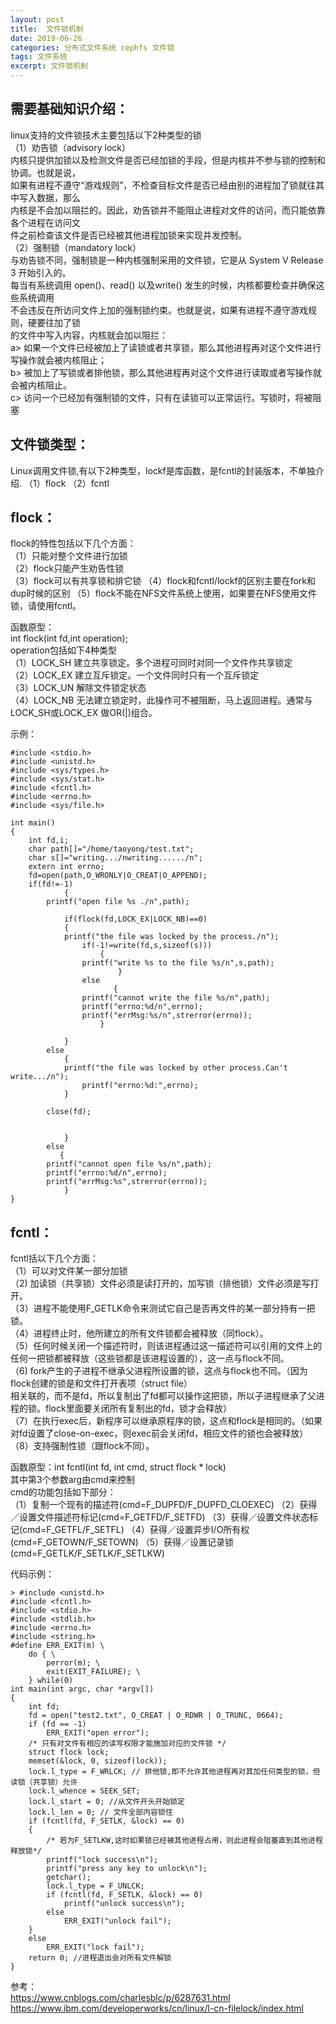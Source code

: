 ```yaml
---
layout: post
title:  文件锁机制
date: 2019-06-26
categories: 分布式文件系统 cephfs 文件锁
tags: 文件系统
excerpt: 文件锁机制
---
```


需要基础知识介绍：   
---
linux支持的文件锁技术主要包括以下2种类型的锁    
（1）劝告锁（advisory lock）    
     内核只提供加锁以及检测文件是否已经加锁的手段，但是内核并不参与锁的控制和协调。也就是说，   
     如果有进程不遵守“游戏规则”，不检查目标文件是否已经由别的进程加了锁就往其中写入数据，那么   
     内核是不会加以阻拦的。因此，劝告锁并不能阻止进程对文件的访问，而只能依靠各个进程在访问文   
     件之前检查该文件是否已经被其他进程加锁来实现并发控制。   
（2）强制锁（mandatory lock）    
     与劝告锁不同，强制锁是一种内核强制采用的文件锁，它是从 System V Release 3 开始引入的。   
     每当有系统调用 open()、read() 以及write() 发生的时候，内核都要检查并确保这些系统调用   
     不会违反在所访问文件上加的强制锁约束。也就是说，如果有进程不遵守游戏规则，硬要往加了锁   
     的文件中写入内容，内核就会加以阻拦：   
     a> 如果一个文件已经被加上了读锁或者共享锁，那么其他进程再对这个文件进行写操作就会被内核阻止；    
     b> 被加上了写锁或者排他锁，那么其他进程再对这个文件进行读取或者写操作就会被内核阻止。    
     c> 访问一个已经加有强制锁的文件，只有在读锁可以正常运行。写锁时，将被阻塞

文件锁类型：
---
Linux调用文件锁,有以下2种类型，lockf是库函数，是fcntl的封装版本，不单独介绍.
（1）flock
（2）fcntl


flock：
---
flock的特性包括以下几个方面：  
（1）只能对整个文件进行加锁   
（2）flock只能产生劝告性锁   
（3）flock可以有共享锁和排它锁
（4）flock和fcntl/lockf的区别主要在fork和dup时候的区别
（5）flock不能在NFS文件系统上使用，如果要在NFS使用文件锁，请使用fcntl。

函数原型：  
int flock(int fd,int operation);   
operation包括如下4种类型    
（1）LOCK_SH 建立共享锁定。多个进程可同时对同一个文件作共享锁定    
（2）LOCK_EX 建立互斥锁定。一个文件同时只有一个互斥锁定   
（3）LOCK_UN 解除文件锁定状态  
（4）LOCK_NB 无法建立锁定时，此操作可不被阻断，马上返回进程。通常与LOCK_SH或LOCK_EX 做OR(|)组合。

示例：  
```
#include <stdio.h>
#include <unistd.h>
#include <sys/types.h>
#include <sys/stat.h>
#include <fcntl.h>
#include <errno.h>
#include <sys/file.h>

int main()
{
    int fd,i;
    char path[]="/home/taoyong/test.txt";
    char s[]="writing.../nwriting....../n";
    extern int errno;
    fd=open(path,O_WRONLY|O_CREAT|O_APPEND);
    if(fd!=-1)
            {
        printf("open file %s ./n",path);

            if(flock(fd,LOCK_EX|LOCK_NB)==0)
            {
            printf("the file was locked by the process./n");    
                if(-1!=write(fd,s,sizeof(s)))
                    {
                printf("write %s to the file %s/n",s,path);
                        }
                else
                       {
                printf("cannot write the file %s/n",path);
                printf("errno:%d/n",errno);
                printf("errMsg:%s/n",strerror(errno));
                    }        
                
            }
        else
            {
            printf("the file was locked by other process.Can't write.../n");
                printf("errno:%d:",errno);
            }
        
        close(fd);


            }
        else
           {
        printf("cannot open file %s/n",path);
        printf("errno:%d/n",errno);
        printf("errMsg:%s",strerror(errno));
            }
}
```

fcntl：
---
fcntl括以下几个方面：   
（1）可以对文件某一部分加锁      
（2) 加读锁（共享锁）文件必须是读打开的，加写锁（排他锁）文件必须是写打开。        
（3）进程不能使用F_GETLK命令来测试它自己是否再文件的某一部分持有一把锁。     
（4）进程终止时，他所建立的所有文件锁都会被释放（同flock）。       
（5）任何时候关闭一个描述符时，则该进程通过这一描述符可以引用的文件上的任何一把锁都被释放（这些锁都是该进程设置的），这一点与flock不同。   
（6) fork产生的子进程不继承父进程所设置的锁，这点与flock也不同。（因为flock创建的锁是和文件打开表项（struct file）   
     相关联的，而不是fd，所以复制出了fd都可以操作这把锁，所以子进程继承了父进程的锁。flock里面要关闭所有复制出的fd，锁才会释放）   
（7）在执行exec后，新程序可以继承原程序的锁，这点和flock是相同的。（如果对fd设置了close-on-exec，则exec前会关闭fd，相应文件的锁也会被释放）    
（8）支持强制性锁（跟flock不同）。   

函数原型：int fcntl(int fd, int cmd, struct flock * lock)   
其中第3个参数arg由cmd来控制  
cmd的功能包括如下部分：    
（1）复制一个现有的描述符(cmd=F_DUPFD/F_DUPFD_CLOEXEC)
（2）获得／设置文件描述符标记(cmd=F_GETFD/F_SETFD)
（3）获得／设置文件状态标记(cmd=F_GETFL/F_SETFL)
（4）获得／设置异步I/O所有权(cmd=F_GETOWN/F_SETOWN)
（5）获得／设置记录锁(cmd=F_GETLK/F_SETLK/F_SETLKW)

代码示例：
```
> #include <unistd.h>   
#include <fcntl.h>   
#include <stdio.h>   
#include <stdlib.h>   
#include <errno.h>    
#include <string.h>   
#define ERR_EXIT(m) \    
    do { \   
        perror(m); \   
        exit(EXIT_FAILURE); \    
    } while(0)    
int main(int argc, char *argv[])   
{   
    int fd;    
    fd = open("test2.txt", O_CREAT | O_RDWR | O_TRUNC, 0664);    
    if (fd == -1)    
        ERR_EXIT("open error");     
    /* 只有对文件有相应的读写权限才能施加对应的文件锁 */    
    struct flock lock;    
    memset(&lock, 0, sizeof(lock));    
    lock.l_type = F_WRLCK; // 排他锁,即不允许其他进程再对其加任何类型的锁，但读锁（共享锁）允许    
    lock.l_whence = SEEK_SET;    
    lock.l_start = 0; //从文件开头开始锁定    
    lock.l_len = 0; // 文件全部内容锁住    
    if (fcntl(fd, F_SETLK, &lock) == 0)    
    {   
        /* 若为F_SETLKW,这时如果锁已经被其他进程占用，则此进程会阻塞直到其他进程释放锁*/   
        printf("lock success\n");   
        printf("press any key to unlock\n");   
        getchar();   
        lock.l_type = F_UNLCK;   
        if (fcntl(fd, F_SETLK, &lock) == 0)    
            printf("unlock success\n");   
        else   
            ERR_EXIT("unlock fail");   
    }   
    else   
        ERR_EXIT("lock fail");   
    return 0; //进程退出会对所有文件解锁    
}  
```



参考：  
https://www.cnblogs.com/charlesblc/p/6287631.html       
https://www.ibm.com/developerworks/cn/linux/l-cn-filelock/index.html       
